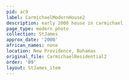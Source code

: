 ```yaml
---
pid: ac9
label: CarmichaelModernHouse2
description: early 2000 house in carmichael
page_type: modern photo
collection: StJames
approx_date: '2000'
african_names: none
location: New Providence, Bahamas
original_file: CarmichaelResidential2
order: '09'
layout: StJames_item
---
```

